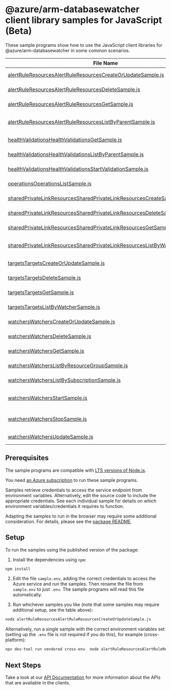 # @azure/arm-databasewatcher client library samples for JavaScript (Beta)

These sample programs show how to use the JavaScript client libraries for @azure/arm-databasewatcher in some common scenarios.

| **File Name**                                                                                                                                         | **Description**                                                                                                                                 |
| ----------------------------------------------------------------------------------------------------------------------------------------------------- | ----------------------------------------------------------------------------------------------------------------------------------------------- |
| [alertRuleResourcesAlertRuleResourcesCreateOrUpdateSample.js][alertruleresourcesalertruleresourcescreateorupdatesample]                               | create a AlertRuleResource x-ms-original-file: 2025-01-02/AlertRuleResources_CreateOrUpdate_MaximumSet_Gen.json                                 |
| [alertRuleResourcesAlertRuleResourcesDeleteSample.js][alertruleresourcesalertruleresourcesdeletesample]                                               | delete a AlertRuleResource x-ms-original-file: 2025-01-02/AlertRuleResources_Delete_MaximumSet_Gen.json                                         |
| [alertRuleResourcesAlertRuleResourcesGetSample.js][alertruleresourcesalertruleresourcesgetsample]                                                     | get a AlertRuleResource x-ms-original-file: 2025-01-02/AlertRuleResources_Get_MaximumSet_Gen.json                                               |
| [alertRuleResourcesAlertRuleResourcesListByParentSample.js][alertruleresourcesalertruleresourceslistbyparentsample]                                   | list AlertRuleResource resources by Watcher x-ms-original-file: 2025-01-02/AlertRuleResources_ListByParent_MaximumSet_Gen.json                  |
| [healthValidationsHealthValidationsGetSample.js][healthvalidationshealthvalidationsgetsample]                                                         | get a HealthValidation x-ms-original-file: 2025-01-02/HealthValidations_Get_MaximumSet_Gen.json                                                 |
| [healthValidationsHealthValidationsListByParentSample.js][healthvalidationshealthvalidationslistbyparentsample]                                       | list HealthValidation resources by Watcher x-ms-original-file: 2025-01-02/HealthValidations_ListByParent_MaximumSet_Gen.json                    |
| [healthValidationsHealthValidationsStartValidationSample.js][healthvalidationshealthvalidationsstartvalidationsample]                                 | starts health validation for a watcher. x-ms-original-file: 2025-01-02/HealthValidations_StartValidation_MaximumSet_Gen.json                    |
| [operationsOperationsListSample.js][operationsoperationslistsample]                                                                                   | list the operations for the provider x-ms-original-file: 2025-01-02/Operations_List_MaximumSet_Gen.json                                         |
| [sharedPrivateLinkResourcesSharedPrivateLinkResourcesCreateSample.js][sharedprivatelinkresourcessharedprivatelinkresourcescreatesample]               | create a SharedPrivateLinkResource x-ms-original-file: 2025-01-02/SharedPrivateLinkResources_Create_MaximumSet_Gen.json                         |
| [sharedPrivateLinkResourcesSharedPrivateLinkResourcesDeleteSample.js][sharedprivatelinkresourcessharedprivatelinkresourcesdeletesample]               | delete a SharedPrivateLinkResource x-ms-original-file: 2025-01-02/SharedPrivateLinkResources_Delete_MaximumSet_Gen.json                         |
| [sharedPrivateLinkResourcesSharedPrivateLinkResourcesGetSample.js][sharedprivatelinkresourcessharedprivatelinkresourcesgetsample]                     | get a SharedPrivateLinkResource x-ms-original-file: 2025-01-02/SharedPrivateLinkResources_Get_MaximumSet_Gen.json                               |
| [sharedPrivateLinkResourcesSharedPrivateLinkResourcesListByWatcherSample.js][sharedprivatelinkresourcessharedprivatelinkresourceslistbywatchersample] | list SharedPrivateLinkResource resources by Watcher x-ms-original-file: 2025-01-02/SharedPrivateLinkResources_ListByWatcher_MaximumSet_Gen.json |
| [targetsTargetsCreateOrUpdateSample.js][targetstargetscreateorupdatesample]                                                                           | create a Target x-ms-original-file: 2025-01-02/Targets_CreateOrUpdate_MaximumSet_Gen.json                                                       |
| [targetsTargetsDeleteSample.js][targetstargetsdeletesample]                                                                                           | delete a Target x-ms-original-file: 2025-01-02/Targets_Delete_MaximumSet_Gen.json                                                               |
| [targetsTargetsGetSample.js][targetstargetsgetsample]                                                                                                 | get a Target x-ms-original-file: 2025-01-02/Targets_Get_MaximumSet_Gen.json                                                                     |
| [targetsTargetsListByWatcherSample.js][targetstargetslistbywatchersample]                                                                             | list Target resources by Watcher x-ms-original-file: 2025-01-02/Targets_ListByWatcher_MaximumSet_Gen.json                                       |
| [watchersWatchersCreateOrUpdateSample.js][watcherswatcherscreateorupdatesample]                                                                       | create a Watcher x-ms-original-file: 2025-01-02/Watchers_CreateOrUpdate_MaximumSet_Gen.json                                                     |
| [watchersWatchersDeleteSample.js][watcherswatchersdeletesample]                                                                                       | delete a Watcher x-ms-original-file: 2025-01-02/Watchers_Delete_MaximumSet_Gen.json                                                             |
| [watchersWatchersGetSample.js][watcherswatchersgetsample]                                                                                             | get a Watcher x-ms-original-file: 2025-01-02/Watchers_Get_MaximumSet_Gen.json                                                                   |
| [watchersWatchersListByResourceGroupSample.js][watcherswatcherslistbyresourcegroupsample]                                                             | list Watcher resources by resource group x-ms-original-file: 2025-01-02/Watchers_ListByResourceGroup_MaximumSet_Gen.json                        |
| [watchersWatchersListBySubscriptionSample.js][watcherswatcherslistbysubscriptionsample]                                                               | list Watcher resources by subscription ID x-ms-original-file: 2025-01-02/Watchers_ListBySubscription_MaximumSet_Gen.json                        |
| [watchersWatchersStartSample.js][watcherswatchersstartsample]                                                                                         | the action to start monitoring all targets configured for a database watcher. x-ms-original-file: 2025-01-02/Watchers_Start_MaximumSet_Gen.json |
| [watchersWatchersStopSample.js][watcherswatchersstopsample]                                                                                           | the action to stop monitoring all targets configured for a database watcher. x-ms-original-file: 2025-01-02/Watchers_Stop_MaximumSet_Gen.json   |
| [watchersWatchersUpdateSample.js][watcherswatchersupdatesample]                                                                                       | update a Watcher x-ms-original-file: 2025-01-02/Watchers_Update_MaximumSet_Gen.json                                                             |

## Prerequisites

The sample programs are compatible with [LTS versions of Node.js](https://github.com/nodejs/release#release-schedule).

You need [an Azure subscription][freesub] to run these sample programs.

Samples retrieve credentials to access the service endpoint from environment variables. Alternatively, edit the source code to include the appropriate credentials. See each individual sample for details on which environment variables/credentials it requires to function.

Adapting the samples to run in the browser may require some additional consideration. For details, please see the [package README][package].

## Setup

To run the samples using the published version of the package:

1. Install the dependencies using `npm`:

```bash
npm install
```

2. Edit the file `sample.env`, adding the correct credentials to access the Azure service and run the samples. Then rename the file from `sample.env` to just `.env`. The sample programs will read this file automatically.

3. Run whichever samples you like (note that some samples may require additional setup, see the table above):

```bash
node alertRuleResourcesAlertRuleResourcesCreateOrUpdateSample.js
```

Alternatively, run a single sample with the correct environment variables set (setting up the `.env` file is not required if you do this), for example (cross-platform):

```bash
npx dev-tool run vendored cross-env  node alertRuleResourcesAlertRuleResourcesCreateOrUpdateSample.js
```

## Next Steps

Take a look at our [API Documentation][apiref] for more information about the APIs that are available in the clients.

[alertruleresourcesalertruleresourcescreateorupdatesample]: https://github.com/Azure/azure-sdk-for-js/blob/main/sdk/databasewatcher/arm-databasewatcher/samples/v1-beta/javascript/alertRuleResourcesAlertRuleResourcesCreateOrUpdateSample.js
[alertruleresourcesalertruleresourcesdeletesample]: https://github.com/Azure/azure-sdk-for-js/blob/main/sdk/databasewatcher/arm-databasewatcher/samples/v1-beta/javascript/alertRuleResourcesAlertRuleResourcesDeleteSample.js
[alertruleresourcesalertruleresourcesgetsample]: https://github.com/Azure/azure-sdk-for-js/blob/main/sdk/databasewatcher/arm-databasewatcher/samples/v1-beta/javascript/alertRuleResourcesAlertRuleResourcesGetSample.js
[alertruleresourcesalertruleresourceslistbyparentsample]: https://github.com/Azure/azure-sdk-for-js/blob/main/sdk/databasewatcher/arm-databasewatcher/samples/v1-beta/javascript/alertRuleResourcesAlertRuleResourcesListByParentSample.js
[healthvalidationshealthvalidationsgetsample]: https://github.com/Azure/azure-sdk-for-js/blob/main/sdk/databasewatcher/arm-databasewatcher/samples/v1-beta/javascript/healthValidationsHealthValidationsGetSample.js
[healthvalidationshealthvalidationslistbyparentsample]: https://github.com/Azure/azure-sdk-for-js/blob/main/sdk/databasewatcher/arm-databasewatcher/samples/v1-beta/javascript/healthValidationsHealthValidationsListByParentSample.js
[healthvalidationshealthvalidationsstartvalidationsample]: https://github.com/Azure/azure-sdk-for-js/blob/main/sdk/databasewatcher/arm-databasewatcher/samples/v1-beta/javascript/healthValidationsHealthValidationsStartValidationSample.js
[operationsoperationslistsample]: https://github.com/Azure/azure-sdk-for-js/blob/main/sdk/databasewatcher/arm-databasewatcher/samples/v1-beta/javascript/operationsOperationsListSample.js
[sharedprivatelinkresourcessharedprivatelinkresourcescreatesample]: https://github.com/Azure/azure-sdk-for-js/blob/main/sdk/databasewatcher/arm-databasewatcher/samples/v1-beta/javascript/sharedPrivateLinkResourcesSharedPrivateLinkResourcesCreateSample.js
[sharedprivatelinkresourcessharedprivatelinkresourcesdeletesample]: https://github.com/Azure/azure-sdk-for-js/blob/main/sdk/databasewatcher/arm-databasewatcher/samples/v1-beta/javascript/sharedPrivateLinkResourcesSharedPrivateLinkResourcesDeleteSample.js
[sharedprivatelinkresourcessharedprivatelinkresourcesgetsample]: https://github.com/Azure/azure-sdk-for-js/blob/main/sdk/databasewatcher/arm-databasewatcher/samples/v1-beta/javascript/sharedPrivateLinkResourcesSharedPrivateLinkResourcesGetSample.js
[sharedprivatelinkresourcessharedprivatelinkresourceslistbywatchersample]: https://github.com/Azure/azure-sdk-for-js/blob/main/sdk/databasewatcher/arm-databasewatcher/samples/v1-beta/javascript/sharedPrivateLinkResourcesSharedPrivateLinkResourcesListByWatcherSample.js
[targetstargetscreateorupdatesample]: https://github.com/Azure/azure-sdk-for-js/blob/main/sdk/databasewatcher/arm-databasewatcher/samples/v1-beta/javascript/targetsTargetsCreateOrUpdateSample.js
[targetstargetsdeletesample]: https://github.com/Azure/azure-sdk-for-js/blob/main/sdk/databasewatcher/arm-databasewatcher/samples/v1-beta/javascript/targetsTargetsDeleteSample.js
[targetstargetsgetsample]: https://github.com/Azure/azure-sdk-for-js/blob/main/sdk/databasewatcher/arm-databasewatcher/samples/v1-beta/javascript/targetsTargetsGetSample.js
[targetstargetslistbywatchersample]: https://github.com/Azure/azure-sdk-for-js/blob/main/sdk/databasewatcher/arm-databasewatcher/samples/v1-beta/javascript/targetsTargetsListByWatcherSample.js
[watcherswatcherscreateorupdatesample]: https://github.com/Azure/azure-sdk-for-js/blob/main/sdk/databasewatcher/arm-databasewatcher/samples/v1-beta/javascript/watchersWatchersCreateOrUpdateSample.js
[watcherswatchersdeletesample]: https://github.com/Azure/azure-sdk-for-js/blob/main/sdk/databasewatcher/arm-databasewatcher/samples/v1-beta/javascript/watchersWatchersDeleteSample.js
[watcherswatchersgetsample]: https://github.com/Azure/azure-sdk-for-js/blob/main/sdk/databasewatcher/arm-databasewatcher/samples/v1-beta/javascript/watchersWatchersGetSample.js
[watcherswatcherslistbyresourcegroupsample]: https://github.com/Azure/azure-sdk-for-js/blob/main/sdk/databasewatcher/arm-databasewatcher/samples/v1-beta/javascript/watchersWatchersListByResourceGroupSample.js
[watcherswatcherslistbysubscriptionsample]: https://github.com/Azure/azure-sdk-for-js/blob/main/sdk/databasewatcher/arm-databasewatcher/samples/v1-beta/javascript/watchersWatchersListBySubscriptionSample.js
[watcherswatchersstartsample]: https://github.com/Azure/azure-sdk-for-js/blob/main/sdk/databasewatcher/arm-databasewatcher/samples/v1-beta/javascript/watchersWatchersStartSample.js
[watcherswatchersstopsample]: https://github.com/Azure/azure-sdk-for-js/blob/main/sdk/databasewatcher/arm-databasewatcher/samples/v1-beta/javascript/watchersWatchersStopSample.js
[watcherswatchersupdatesample]: https://github.com/Azure/azure-sdk-for-js/blob/main/sdk/databasewatcher/arm-databasewatcher/samples/v1-beta/javascript/watchersWatchersUpdateSample.js
[apiref]: https://learn.microsoft.com/javascript/api/@azure/arm-databasewatcher?view=azure-node-preview
[freesub]: https://azure.microsoft.com/free/
[package]: https://github.com/Azure/azure-sdk-for-js/tree/main/sdk/databasewatcher/arm-databasewatcher/README.md
